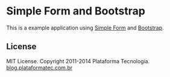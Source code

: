 # Simple Form and Bootstrap

This is a example application using [Simple Form](https://github.com/plataformatec/simple_form)
and [Bootstrap](http://getbootstrap.com/).

## License

MIT License. Copyright 2011-2014 Plataforma Tecnologia. [blog.plataformatec.com.br](http://blog.plataformatec.com.br)
